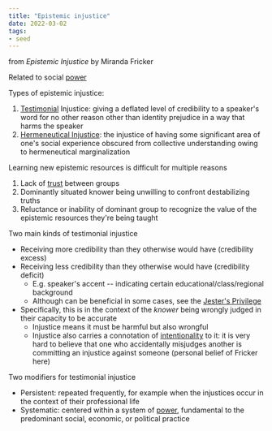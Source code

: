 ```yaml
---
title: "Epistemic injustice"
date: 2022-03-02
tags:
- seed
---
```


from *Epistemic Injustice* by Miranda Fricker

Related to social [power](thoughts/power.md)

Types of epistemic injustice:
1. [Testimonial](thoughts/testimony.md) Injustice: giving a deflated level of credibility to a speaker's word for no other reason other than identity prejudice in a way that harms the speaker
2. [Hermeneutical Injustice](thoughts/hermeneutical%20injustice.md): the injustice of having some significant area of one's social experience obscured from collective understanding owing to hermeneutical marginalization

Learning new epistemic resources is difficult for multiple reasons
1. Lack of [trust](thoughts/trust.md) between groups
2. Dominantly situated knower being unwilling to confront destabilizing truths
3. Reluctance or inability of dominant group to recognize the value of the epistemic resources they're being taught

Two main kinds of testimonial injustice
- Receiving more credibility than they otherwise would have (credibility excess)
- Receiving less credibility than they otherwise would have (credibility deficit)
	- E.g. speaker's accent -- indicating certain educational/class/regional background
	- Although can be beneficial in some cases, see the [Jester's Privilege](https://en.wikipedia.org/w/index.php?title=Jester#Jester's_privilege)
- Specifically, this is in the context of the *knower* being wrongly judged in their capacity to be accurate
	- Injustice means it must be harmful but also wrongful
	- Injustice also carries a connotation of [intentionality](thoughts/intentionality.md) to it: it is very hard to believe that one who accidentally misjudges another is committing an injustice against someone (personal belief of Fricker here)

Two modifiers for testimonial injustice
- Persistent: repeated frequently, for example when the injustices occur in the context of their professional life
- Systematic: centered within a system of [power](thoughts/power.md), fundamental to the predominant social, economic, or political practice
